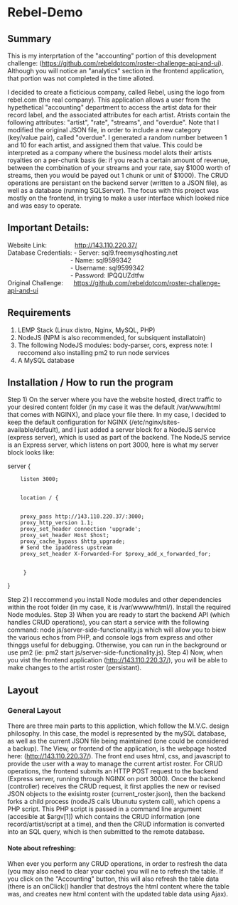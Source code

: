 # Rebel-Demo
## Summary
This is my interprtation of the "accounting" portion of this development challenge: (https://github.com/rebeldotcom/roster-challenge-api-and-ui). Although you will notice an "analytics" section in the frontend application, that portion was not completed in the time alloted.

I decided to create a ficticious company, called Rebel, using the logo from rebel.com (the real company). This application allows a user from the hypethetical "accounting" department to access the artist data for their record label, and the associated attributes for each artist. Atrists contain the following attributes: "artist", "rate", "streams", and "overdue". Note that I modified the original JSON file, in order to include a new category (key/value pair), called "overdue". I generated a random number between 1 and 10 for each artist, and assigned them that value. This could be interpreted as a company where the business model alots their artists royalties on a per-chunk basis (ie: if you reach a certain amount of revenue, between the combination of your streams and your rate, say $1000 worth of streams, then you would be payed out 1 chunk or unit of $1000). The CRUD operations are persistant on the backend server (written to a JSON file), as well as a database (running SQLServer). The focus with this project was mostly on the frontend, in trying to make a user interface which looked nice and was easy to operate.

## Important Details:
Website Link: &nbsp;&nbsp;&nbsp;&nbsp;&nbsp;&nbsp;&nbsp;&nbsp;&nbsp;&nbsp;&nbsp;&nbsp;&nbsp;&nbsp; http://143.110.220.37/  
Database Credentials: - Server: sql9.freemysqlhosting.net  
&nbsp;&nbsp;&nbsp;&nbsp;&nbsp;&nbsp;&nbsp;&nbsp;&nbsp;&nbsp;&nbsp;&nbsp;&nbsp;&nbsp;&nbsp;&nbsp;&nbsp;&nbsp;&nbsp;&nbsp;&nbsp;&nbsp;&nbsp;&nbsp;&nbsp;&nbsp;&nbsp;&nbsp;&nbsp;&nbsp;&nbsp;&nbsp;&nbsp;&nbsp;&nbsp;&nbsp;- Name: sql9599342  
&nbsp;&nbsp;&nbsp;&nbsp;&nbsp;&nbsp;&nbsp;&nbsp;&nbsp;&nbsp;&nbsp;&nbsp;&nbsp;&nbsp;&nbsp;&nbsp;&nbsp;&nbsp;&nbsp;&nbsp;&nbsp;&nbsp;&nbsp;&nbsp;&nbsp;&nbsp;&nbsp;&nbsp;&nbsp;&nbsp;&nbsp;&nbsp;&nbsp;&nbsp;&nbsp;&nbsp;- Username: sql9599342  
&nbsp;&nbsp;&nbsp;&nbsp;&nbsp;&nbsp;&nbsp;&nbsp;&nbsp;&nbsp;&nbsp;&nbsp;&nbsp;&nbsp;&nbsp;&nbsp;&nbsp;&nbsp;&nbsp;&nbsp;&nbsp;&nbsp;&nbsp;&nbsp;&nbsp;&nbsp;&nbsp;&nbsp;&nbsp;&nbsp;&nbsp;&nbsp;&nbsp;&nbsp;&nbsp;&nbsp;- Password: IPQQUZdtfw  
Original Challenge: &nbsp;&nbsp;&nbsp;&nbsp; https://github.com/rebeldotcom/roster-challenge-api-and-ui  
                      
## Requirements
1) LEMP Stack (Linux distro, Nginx, MySQL, PHP)
2) NodeJS (NPM is also recommended, for subsiquent installatoin)
3) The following NodeJS modules: body-parser, cors, express
   note: I reccomend also installing pm2 to run node services
4) A MySQL database 

## Installation / How to run the program
Step 1) On the server where you have the website hosted, direct traffic to your desired content folder (in my case it was the default /var/www/html that comes with NGINX), and place your file there. In my case, I decided to keep the default configuration for NGINX (/etc/nginx/sites-available/default), and I just added a server block for a NodeJS service (express server), which is used as part of the backend. The NodeJS service is an Express server, which listens on port 3000, here is what my server block looks like:

server {

        listen 3000;


        location / {


        proxy_pass http://143.110.220.37/:3000;
        proxy_http_version 1.1;
        proxy_set_header connection 'upgrade';
        proxy_set_header Host $host;
        proxy_cache_bypass $http_upgrade;
        # Send the ipaddress upstream
        proxy_set_header X-Forwarded-For $proxy_add_x_forwarded_for;


         }
}

Step 2) I reccommend you install Node modules and other dependencies within the root folder (in my case, it is /var/wwww/html/). Install the required Node modules.
Step 3) When you are ready to start the backend API (which handles CRUD operations), you can start a service with the following command: node js/server-side-functionality.js which will allow you to biew the various echos from PHP, and console logs from express and other thinggs useful for debugging. Otherwise, you can run in the background or use pm2 (ie: pm2 start js/server-side-functionality.js).
Step 4) Now, when you vist the frontend application (http://143.110.220.37/), you will be able to make changes to the artist roster (persistant).



## Layout
### General Layout
There are three main parts to this appliction, which follow the M.V.C. design philosophy. In this case, the model is represented by the mySQL database, as well as the current JSON file being maintained (one could be considered a backup). The View, or frontend of the application, is the webpage hosted here: (http://143.110.220.37/). The front end uses html, css, and javascript to provide the user with a way to manage the current artist roster. For CRUD operations, the frontend submits an HTTP POST request to the backend (Express server, running through NGINX on port 3000). Once the backend (controller) receives the CRUD request, it first applies the new or revised JSON objects to the exisintg roster (current_roster.json), then the backend forks a child process (nodeJS calls Ubunutu system call), which opens a PHP script. This PHP script is passed in a command line argument (accesible at $argv[1]) which contains the CRUD information (one record/artist/script at a time), and then the CRUD information is converted into an SQL query, which is then submitted to the remote database.

#### Note about refreshing:
When ever you perform any CRUD operations, in order to resfresh the data (you may also need to clear your cache) you will ne to refresh the table. If you click on the "Accounting" button, this will also refresh the table data (there is an onClick() handler that destroys the html content where the table was, and creates new html content with the updated table data using Ajax).
